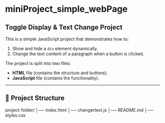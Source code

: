 # miniProject_simple_webPage
## Toggle Display & Text Change Project

This is a simple JavaScript project that demonstrates how to:

1. Show and hide a `div` element dynamically.  
2. Change the text content of a paragraph when a button is clicked.  

The project is split into two files:  
- **HTML** file (contains the structure and buttons).  
- **JavaScript** file (contains the functionality).  

---

## 📂 Project Structure
project-folder/
│── index.html
│── changertext.js
│── README.md
│── styles.css



